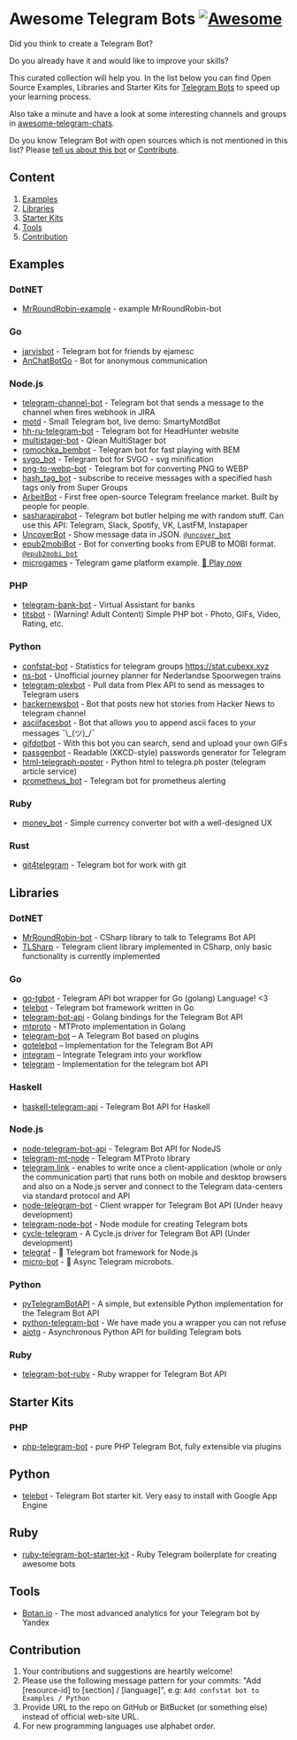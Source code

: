 # Awesome Telegram Bots [![Awesome](https://cdn.rawgit.com/sindresorhus/awesome/d7305f38d29fed78fa85652e3a63e154dd8e8829/media/badge.svg)](https://github.com/sindresorhus/awesome)

Did you think to create a Telegram Bot?

Do you already have it and would like to improve your skills?

This curated collection will help you. In the list below you can find Open Source Examples, Libraries and Starter Kits for [Telegram Bots](https://telegram.org/blog/bot-revolution) to speed up your learning process.

Also take a minute and have a look at some interesting channels and groups in [awesome-telegram-chats](https://github.com/A-gambit/awesome-telegram-chats).

Do you know Telegram Bot with open sources which is not mentioned in this list? Please [tell us about this bot](https://github.com/DenisIzmaylov/awesome-telegram-bots/issues/new) or [Contribute](https://github.com/DenisIzmaylov/awesome-telegram-bots#contribution).

## Content

1. [Examples](#examples)
2. [Libraries](#libraries)
3. [Starter Kits](#starter-kits)
4. [Tools](#tools)
5. [Contribution](#contribution)

## Examples

### DotNET

+ [MrRoundRobin-example](https://github.com/MrRoundRobin/telegram.bot.examples) - example MrRoundRobin-bot

### Go

+ [jarvisbot](https://github.com/ejamesc/jarvisbot) - Telegram bot for friends by ejamesc
+ [AnChatBotGo](https://github.com/Perkovec/AnChatBotGo) - Bot for anonymous communication

### Node.js

+ [telegram-channel-bot](https://github.com/A11oW/telegramChannelBot) - Telegram bot that sends a message to the channel when fires webhook in JIRA
+ [motd](https://github.com/mikhail-angelov/telegram-bot-motd) - Small Telegram bot, live demo: SmartyMotdBot
+ [hh-ru-telegram-bot](https://github.com/Pterko/hh-ru-telegram-bot) - Telegram bot for HeadHunter website
+ [multistager-bot](https://github.com/Qlean/multistager-bot) - Qlean MultiStager bot
+ [romochka_bembot](https://github.com/maksugr/romochka_bembot) - Telegram bot for fast playing with BEM
+ [svgo_bot](https://github.com/maksugr/svgo_bot) - Telegram bot for SVGO - svg minification
+ [png-to-webp-bot](https://github.com/Grebenschikov/pngtowebpbot) - Telegram bot for converting PNG to WEBP
+ [hash_tag_bot](https://github.com/SerjoPepper/hash_tag_bot) - subscribe to receive messages with a specified hash tags only from Super Groups
+ [ArbeitBot](https://github.com/ArbeitBot/ArbeitBot) - First free open-source Telegram freelance market. Built by people for people.
+ [sasharapirabot](https://github.com/mnsrv/sasharapirabot) - Telegram bot butler helping me with random stuff. Can use this API: Telegram, Slack, Spotify, VK, LastFM, Instapaper
+ [UncoverBot](https://uncover.now.sh/_src) - Show message data in JSON. [`@uncover_bot`](https://telegram.me/uncover) 
+ [epub2mobiBot](https://epub2mobi.now.sh/_src) - Bot for converting books from EPUB to MOBI format. [`@epub2mobi_bot`](https://telegram.me/epub2mobi_bot)
+ [microgames](https://github.com/telegraf/microgames) - Telegram game platform example. [🐸 Play now](https://telegram.me/microgamesbot)


### PHP

+ [telegram-bank-bot](https://github.com/alimbekovKZ/telegrambankbot) - Virtual Assistant for banks
+ [titsbot](https://github.com/kefzce/titsbot) - (Warning! Adult Content) Simple PHP bot - Photo, GIFs, Video, Rating, etc.

### Python

+ [confstat-bot](https://github.com/CubexX/confstat-bot) - Statistics for telegram groups https://stat.cubexx.xyz
+ [ns-bot](https://github.com/eigenein/ns-bot) - Unofficial journey planner for Nederlandse Spoorwegen trains
+ [telegram-plexbot](https://github.com/brownsmart/telegram-plexbot) - Pull data from Plex API to send as messages to Telegram users
+ [hackernewsbot](https://github.com/phil-r/hackernewsbot) - Bot that posts new hot stories from Hacker News to telegram channel
+ [asciifacesbot](https://github.com/phil-r/asciifacesbot) -  Bot that allows you to append ascii faces to your messages ¯\\\_(ツ)\_/¯
+ [gifdotbot](https://github.com/b00bl1k/gifdotbot) - With this bot you can search, send and upload your own GIFs
+ [passgenbot](https://github.com/MasterGroosha/telegram-xkcd-password-generator) - Readable (XKCD-style) passwords generator for Telegram
+ [html-telegraph-poster](https://github.com/mercuree/html-telegraph-poster) - Python html to telegra.ph poster (telegram article service)
+ [prometheus_bot](https://github.com/inCaller/prometheus_bot) - Telegram bot for prometheus alerting

### Ruby

+ [money_bot](https://github.com/m4rr/money_bot) - Simple currency converter bot with a well-designed UX

### Rust
+ [git4telegram](https://github.com/friktor/git4telegram) - Telegram bot for work with git

## Libraries

### DotNET

+ [MrRoundRobin-bot](https://github.com/MrRoundRobin/telegram.bot) - CSharp library to talk to Telegrams Bot API
+ [TLSharp](https://github.com/sochix/TLSharp) - Telegram client library implemented in CSharp, only basic functionality is currently implemented

### Go

+ [go-tgbot](https://github.com/rockneurotiko/go-tgbot) - Telegram API bot wrapper for Go (golang) Language! <3
+ [telebot](https://github.com/tucnak/telebot) - Telegram bot framework written in Go
+ [telegram-bot-api](https://github.com/go-telegram-bot-api/telegram-bot-api) - Golang bindings for the Telegram Bot API
+ [mtproto](https://github.com/sdidyk/mtproto) - MTProto implementation in Golang
+ [telegram-bot](https://github.com/yagop/telegram-bot) – A Telegram Bot based on plugins
+ [gotelebot](https://github.com/eternnoir/gotelebot) – Implementation for the Telegram Bot API
+ [integram](https://github.com/Requilence/integram) – Integrate Telegram into your workflow
+ [telegram](https://github.com/bot-api/telegram) - Implementation for the telegram bot API

### Haskell

+ [haskell-telegram-api](https://github.com/klappvisor/haskell-telegram-api) - Telegram Bot API for Haskell

### Node.js

+ [node-telegram-bot-api](https://github.com/yagop/node-telegram-bot-api) - Telegram Bot API for NodeJS
+ [telegram-mt-node](https://github.com/enricostara/telegram-mt-node) - Telegram MTProto library
+ [telegram.link](https://github.com/enricostara/telegram.link) - enables to write once a client-application (whole or only the communication part) that runs both on mobile and desktop browsers and also on a Node.js server and connect to the Telegram data-centers via standard protocol and API
+ [node-telegram-bot](https://github.com/depoio/node-telegram-bot) - Client wrapper for Telegram Bot API (Under heavy development)
+ [telegram-node-bot](https://github.com/naltox/telegram-node-bot) - Node module for creating Telegram bots
+ [cycle-telegram](https://github.com/goodmind/cycle-telegram) - A Cycle.js driver for Telegram Bot API (Under development)
+ [telegraf](https://github.com/telegraf/telegraf) - 📢 Telegram bot framework for Node.js
+ [micro-bot](https://github.com/telegraf/micro-bot) - 🤖 Async Telegram microbots.

### Python

+ [pyTelegramBotAPI](https://github.com/eternnoir/pyTelegramBotAPI) - A simple, but extensible Python implementation for the Telegram Bot API
+ [python-telegram-bot](https://github.com/python-telegram-bot/python-telegram-bot) - We have made you a wrapper you can not refuse
+ [aiotg](https://pypi.python.org/pypi/aiotg/0.7.16) - Asynchronous Python API for building Telegram bots

### Ruby

+ [telegram-bot-ruby](https://github.com/atipugin/telegram-bot-ruby) - Ruby wrapper for Telegram Bot API

## Starter Kits

### PHP

+ [php-telegram-bot](https://github.com/akalongman/php-telegram-bot) - pure PHP Telegram Bot, fully extensible via plugins

## Python

+ [telebot](https://github.com/yukuku/telebot) - Telegram Bot starter kit. Very easy to install with Google App Engine

## Ruby

+ [ruby-telegram-bot-starter-kit](https://github.com/MaximAbramchuck/ruby-telegram-bot-starter-kit) - Ruby Telegram boilerplate for creating awesome bots

## Tools

+ [Botan.io](http://botan.io/) - The most advanced analytics for your Telegram bot by Yandex

## Contribution

1. Your contributions and suggestions are heartily welcome!
2. Please use the following message pattern for your commits: "Add [resource-id] to [section] / [language]", e.g:
   ```Add confstat bot to Examples / Python```
3. Provide URL to the repo on GitHub or BitBucket (or something else) instead of official web-site URL.
4. For new programming languages use alphabet order.
